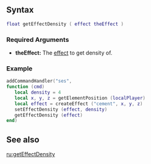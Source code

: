 Syntax
------

``` lua
float getEffectDensity ( effect theEffect )
```

### Required Arguments

-   **theEffect:** The [effect](/docs/effect.md "wikilink") to get density of.

### Example

``` Lua
addCommandHandler("ses", 
function (cmd)
   local density = 4
   local x, y, z = getElementPosition (localPlayer)
   local effect = createEffect ("cement", x, y, z)
   setEffectDensity (effect, density)
   getEffectDensity (effect)
end)
```

See also
--------

[ru:getEffectDensity](/docs/ru:getEffectDensity.md "wikilink")
